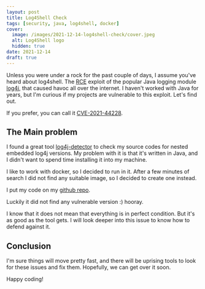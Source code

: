 ```yaml
---
layout: post
title: Log4Shell Check
tags: [security, java, log4shell, docker]
cover:
  image: /images/2021-12-14-log4shell-check/cover.jpeg
  alt: Log4Shell logo
  hidden: true
date: 2021-12-14
draft: true
---
```


Unless you were under a rock for the past couple of days, I assume you've heard about log4shell.
The [RCE](https://en.wikipedia.org/wiki/Arbitrary_code_execution) exploit of the popular Java logging module [log4j](https://logging.apache.org/log4j/2.x/), that caused havoc all over the internet.
I haven't worked with Java for years, but I'm curious if my projects are vulnerable to this exploit. Let's find out.

<!--more-->

If you prefer, you can call it [CVE-2021-44228](https://www.cvedetails.com/cve/CVE-2021-44228/).

## The Main problem

I found a great tool [log4j-detector](https://github.com/mergebase/log4j-detector) to check my source codes for nested embedded log4j versions.
My problem with it is that it's written in Java, and I didn't want to spend time installing it into my machine.

I like to work with docker, so I decided to run in it. After a few minutes of search
I did not find any suitable image, so I decided to create one instead.

I put my code on my [github repo](https://github.com/budavariam/log4j-detector-docker).

Luckily it did not find any vulnerable version :) hooray.

I know that it does not mean that everything is in perfect condition. But it's as good as the tool gets.
I will look deeper into this issue to know how to defend against it.

## Conclusion

I'm sure things will move pretty fast, and there will be uprising tools to look for these issues and fix them.
Hopefully, we can get over it soon.

Happy coding!

